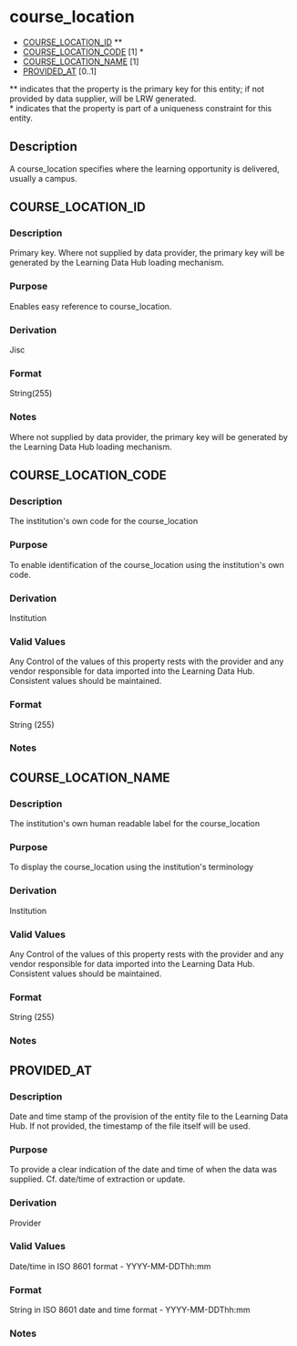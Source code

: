 # course_location

* [COURSE_LOCATION_ID](#course_location_id) **
* [COURSE_LOCATION_CODE](#course_location_code) [1] *
* [COURSE_LOCATION_NAME](#course_location_name) [1]
* [PROVIDED_AT](#provided_at) [0..1]

\** indicates that the property is the primary key for this entity; if not provided by data supplier, will be LRW generated.   
\* indicates that the property is part of a uniqueness constraint for this entity.

## Description
A course_location specifies where the learning opportunity is delivered, usually a campus.

## COURSE_LOCATION_ID
### Description
Primary key. Where not supplied by data provider, the primary key will be generated by the Learning Data Hub loading mechanism.

### Purpose
Enables easy reference to course_location.

### Derivation
Jisc

### Format
String(255)

### Notes
Where not supplied by data provider, the primary key will be generated by the Learning Data Hub loading mechanism.

## COURSE_LOCATION_CODE
### Description
The institution's own code for the course_location

### Purpose
To enable identification of the course_location using the institution's own code.

### Derivation
Institution

### Valid Values
Any
Control of the values of this property rests with the provider and any vendor responsible for data imported into the Learning Data Hub. Consistent values should be maintained.

### Format
String (255)

### Notes

## COURSE_LOCATION_NAME
### Description
The institution's own human readable label for the course_location

### Purpose
To display the course_location using the institution's terminology

### Derivation
Institution

### Valid Values
Any
Control of the values of this property rests with the provider and any vendor responsible for data imported into the Learning Data Hub. Consistent values should be maintained.

### Format
String (255)

### Notes


## PROVIDED_AT

### Description
Date and time stamp of the provision of the entity file to the Learning Data Hub. If not provided, the timestamp of the file itself will be used.

### Purpose
To provide a clear indication of the date and time of when the data was supplied. Cf. date/time of extraction or update. 

### Derivation
Provider

### Valid Values
Date/time in ISO 8601 format - YYYY-MM-DDThh:mm

### Format
String in ISO 8601 date and time format - YYYY-MM-DDThh:mm

### Notes